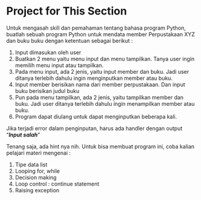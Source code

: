 # Project for This Section

Untuk mengasah skill dan pemahaman tentang bahasa program Python, buatlah sebuah program Python untuk mendata member Perpustakaan XYZ dan buku buku dengan ketentuan sebagai berikut :

1. Input dimasukan oleh user
2. Buatkan 2 menu yaitu menu input dan menu tampilkan. Tanya user ingin memilih menu input atau tampilkan.
3. Pada menu input, ada 2 jenis, yaitu input member dan buku. Jadi user ditanya terlebih dahulu ingin menginputkan member atau buku.
4. Input member berisikan nama dari member perpustakaan. Dan input buku berisikan judul buku
5. Pun pada menu tampilkan, ada 2 jenis, yaitu tampilkan member dan buku. Jadi user ditanya terlebih dahulu ingin menampilkan member atau buku.
6. Program dapat diulang untuk dapat menginputkan beberapa kali.

Jika terjadi error dalam penginputan, harus ada handler dengan output “***Input salah***”



Tenang saja, ada hint nya nih. Untuk bisa membuat program ini, coba kalian pelajari materi mengenai :

1. Tipe data list
2. Looping for, while
3. Decision making
4. Loop control : continue statement
5. Raising exception
